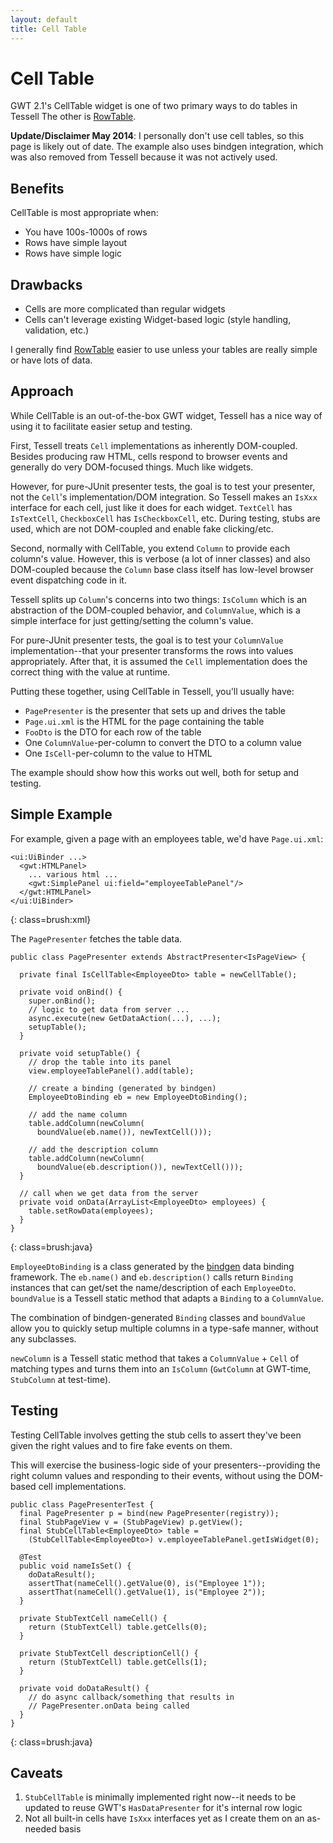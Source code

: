 ```yaml
---
layout: default
title: Cell Table
---
```


Cell Table
==========

GWT 2.1's CellTable widget is one of two primary ways to do tables in Tessell The other is [RowTable](rowtable.html).

**Update/Disclaimer May 2014**: I personally don't use cell tables, so this page is likely out of date. The example also uses bindgen integration, which was also removed from Tessell because it was not actively used.

Benefits
--------

CellTable is most appropriate when:

* You have 100s-1000s of rows
* Rows have simple layout
* Rows have simple logic

Drawbacks
---------

* Cells are more complicated than regular widgets
* Cells can't leverage existing Widget-based logic (style handling, validation, etc.)

I generally find [RowTable](rowtable.html) easier to use unless your tables are really simple or have lots of data.

Approach
--------

While CellTable is an out-of-the-box GWT widget, Tessell has a nice way of using it to facilitate easier setup and testing.

First, Tessell treats `Cell` implementations as inherently DOM-coupled. Besides producing raw HTML, cells respond to browser events and generally do very DOM-focused things. Much like widgets.

However, for pure-JUnit presenter tests, the goal is to test your presenter, not the `Cell`'s implementation/DOM integration. So Tessell makes an `IsXxx` interface for each cell, just like it does for each widget. `TextCell` has `IsTextCell`, `CheckboxCell` has `IsCheckboxCell`, etc. During testing, stubs are used, which are not DOM-coupled and enable fake clicking/etc.

Second, normally with CellTable, you extend `Column` to provide each column's value. However, this is verbose (a lot of inner classes) and also DOM-coupled because the `Column` base class itself has low-level browser event dispatching code in it.

Tessell splits up `Column`'s concerns into two things: `IsColumn` which is an abstraction of the DOM-coupled behavior, and `ColumnValue`, which is a simple interface for just getting/setting the column's value.

For pure-JUnit presenter tests, the goal is to test your `ColumnValue` implementation--that your presenter transforms the rows into values appropriately. After that, it is assumed the `Cell` implementation does the correct thing with the value at runtime.

Putting these together, using CellTable in Tessell, you'll usually have:

* `PagePresenter` is the presenter that sets up and drives the table
* `Page.ui.xml` is the HTML for the page containing the table
* `FooDto` is the DTO for each row of the table
* One `ColumnValue`-per-column to convert the DTO to a column value
* One `IsCell`-per-column to the value to HTML

The example should show how this works out well, both for setup and testing.

Simple Example
--------------

For example, given a page with an employees table, we'd have `Page.ui.xml`:

    <ui:UiBinder ...>
      <gwt:HTMLPanel>
        ... various html ...
        <gwt:SimplePanel ui:field="employeeTablePanel"/>
      </gwt:HTMLPanel>
    </ui:UiBinder>
{: class=brush:xml}

The `PagePresenter` fetches the table data.

    public class PagePresenter extends AbstractPresenter<IsPageView> {

      private final IsCellTable<EmployeeDto> table = newCellTable();

      private void onBind() {
        super.onBind();
        // logic to get data from server ...
        async.execute(new GetDataAction(...), ...);
        setupTable();
      }

      private void setupTable() {
        // drop the table into its panel
        view.employeeTablePanel().add(table);

        // create a binding (generated by bindgen)
        EmployeeDtoBinding eb = new EmployeeDtoBinding();

        // add the name column
        table.addColumn(newColumn(
          boundValue(eb.name()), newTextCell()));

        // add the description column
        table.addColumn(newColumn(
          boundValue(eb.description()), newTextCell()));
      }

      // call when we get data from the server
      private void onData(ArrayList<EmployeeDto> employees) {
        table.setRowData(employees);
      }
    }
{: class=brush:java}

`EmployeeDtoBinding` is a class generated by the [bindgen](http://bindgen.org) data binding framework. The `eb.name()` and `eb.description()` calls return `Binding` instances that can get/set the name/description of each `EmployeeDto`. `boundValue` is a Tessell static method that adapts a `Binding` to a `ColumnValue`.

The combination of bindgen-generated `Binding` classes and `boundValue` allow you to quickly setup multiple columns in a type-safe manner, without any subclasses.

`newColumn` is a Tessell static method that takes a `ColumnValue` + `Cell` of matching types and turns them into an `IsColumn` (`GwtColumn` at GWT-time, `StubColumn` at test-time).


Testing
-------

Testing CellTable involves getting the stub cells to assert they've been given the right values and to fire fake events on them.

This will exercise the business-logic side of your presenters--providing the right column values and responding to their events, without using the DOM-based cell implementations.

    public class PagePresenterTest {
      final PagePresenter p = bind(new PagePresenter(registry));
      final StubPageView v = (StubPageView) p.getView();
      final StubCellTable<EmployeeDto> table =
        (StubCellTable<EmployeeDto>) v.employeeTablePanel.getIsWidget(0);

      @Test
      public void nameIsSet() {
        doDataResult();
        assertThat(nameCell().getValue(0), is("Employee 1"));
        assertThat(nameCell().getValue(1), is("Employee 2"));
      }

      private StubTextCell nameCell() {
        return (StubTextCell) table.getCells(0);
      }

      private StubTextCell descriptionCell() {
        return (StubTextCell) table.getCells(1);
      }

      private void doDataResult() {
        // do async callback/something that results in
        // PagePresenter.onData being called
      }
    }
{: class=brush:java}

Caveats
-------

1. `StubCellTable` is minimally implemented right now--it needs to be updated to reuse GWT's `HasDataPresenter` for it's internal row logic
2. Not all built-in cells have `IsXxx` interfaces yet as I create them on an as-needed basis

